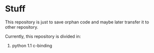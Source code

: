 # Stuff
This repository is just to save orphan code and maybe later transfer it to other repository.

Currently, this repository is divided in:

1. python
1.1 c-binding